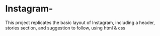 # Instagram-
This project replicates the basic layout of Instagram, including a header, stories section, and suggestion to follow, using html &amp; css
